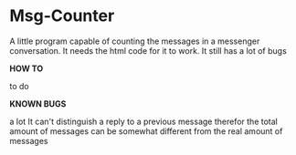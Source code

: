 # Msg-Counter
A little program capable of counting the messages in a messenger conversation. It needs the html code for it to work. It still has a lot of bugs

**HOW TO**

to do

**KNOWN BUGS**

a lot
It can't distinguish a reply to a previous message therefor the total amount of messages can be somewhat different from the real amount of messages
